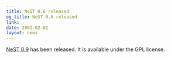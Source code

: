 ```yaml
---
title: NeST 0.6 released
og_title: NeST 0.6 released
link: 
date: 2002-02-01
layout: news
---
```


<a href="nest" data-proofer-ignore>NeST 0.9</a> has been released. It is available under the GPL license.
